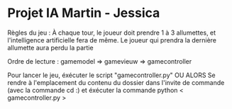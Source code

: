 # Projet IA Martin - Jessica

Règles du jeu :
 À chaque tour, le joueur doit prendre 1 à 3 allumettes, et l'intelligence artificielle fera de même.
 Le joueur qui prendra la dernière allumette aura perdu la partie

Ordre de lecture :
 gamemodel => gamevieuw => gamecontroller

Pour lancer le jeu, éxécuter le script "gamecontroller.py"
OU ALORS 
Se rendre à l'emplacement du contenu du dossier dans l'invite de commande (avec la commande cd :) et éxécuter la commande python < gamecontroller.py >